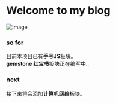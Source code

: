 # Welcome to my blog
![image](https://user-images.githubusercontent.com/97675495/220566400-a7c9e3ec-3e32-4843-8fa1-6e6fca4cf736.png)

### so for
目前本项目已有**手写JS**板块。<br>
**gemstone 红宝书**板块正在编写中..

### next
接下来将会添加**计算机网络**板块。
